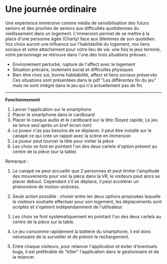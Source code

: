 Une journée ordinaire
===================
Une expérience immersive comme média de sensibilisation des futurs seniors et des proches de seniors aux difficultés quotidiennes du vieillissement dans un logement.
L'immersion permet de se mettre à la place d'une personne  âgée (Charly) face aux dilemmes de son quotidien.
Vos choix auront une influence sur l'habitabilité du logement, vos liens sociaux et votre attachement pour votre lieu de vie.
une fois le jeux terminé, votre personnage se retrouve dans l'une des trois situations prévues :
- Environement perturbé, rupture de l'affect avec le logement
- Situation précaire, isolement social et difficultés physiques
- Bien être chez soi, bonne habitabilité, affect et liens sociaux préservés
Ces situations sont présentées dans le pdf "Les différentes fin du jeu" mais ne sont intégré dans le jeu qui n'a actuellement pas de fin.

-----------
**Fonctionnement**
1. Lancer l'application sur le smartphone
2. Placer le smartphone dans le cardboard
3. Placer le casque audio et le cardboard sur la tête
    (Soyez rapide, Le jeu se lance seul après un bref écran noir)
5. Le joueur n'as pas besoins de se déplacer, il peut être installé sur le canapé ce qui crée un rappel avec la scène en immersion
6. Le joueur peut tourner la tête pour visiter la pièce
7. Les choix se font en pointant l'un des deux cartels d'option présent au centre de la pièce (sur la table)

Remarque :  

1. Le canapé ne peut accueillir que 2 personnes et peut limiter l'amplitude des mouvements pour voir la pièce dans la VR, le visiteurs peut alors se placer debout. Cependant s'il se déplace, il peut accélérer un phénomène de motion-sickness.

2. Seule action possible : choisir entre les deux options proposées laquelle le visiteurs souhaite effectuer pour son logement, les déplacements sont scriptés et s'opèrent indépendamment de l'utilisateur.

3. Les choix se font systématiquement en pointant l'un des deux cartels au centre de la pièce sur la table.

4. Le jeu consomme rapidement la batterie du smartphone, il est donc nécessaire de la surveiller et de prévoir le rechargement.

5. Entre chaque visiteurs, pour relancer l'application et éviter d'éventuels bugs, il est préférable de "killer" l'application dans le gestionnaire et de la relancer.

